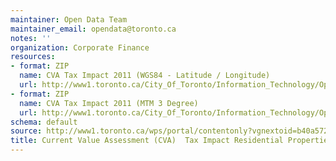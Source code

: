 ```yaml
---
maintainer: Open Data Team
maintainer_email: opendata@toronto.ca
notes: ''
organization: Corporate Finance
resources:
- format: ZIP
  name: CVA Tax Impact 2011 (WGS84 - Latitude / Longitude)
  url: http://www1.toronto.ca/City_Of_Toronto/Information_Technology/Open_Data/Data_Sets/Assets/Files/CVA_Tax_Impact_WGS84_(2011).zip
- format: ZIP
  name: CVA Tax Impact 2011 (MTM 3 Degree)
  url: http://www1.toronto.ca/City_Of_Toronto/Information_Technology/Open_Data/Data_Sets/Assets/Files/CVA_Tax_Impact_mtm3_(2011).zip
schema: default
source: http://www1.toronto.ca/wps/portal/contentonly?vgnextoid=b40a57200ff2f210VgnVCM1000003dd60f89RCRD&vgnextchannel=1a66e03bb8d1e310VgnVCM10000071d60f89RCRD
title: Current Value Assessment (CVA)  Tax Impact Residential Properties
---
```

